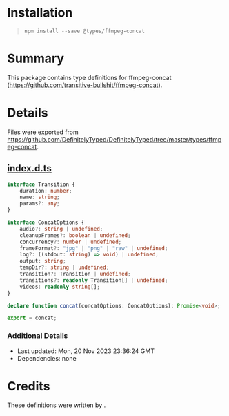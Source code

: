 # Installation
> `npm install --save @types/ffmpeg-concat`

# Summary
This package contains type definitions for ffmpeg-concat (https://github.com/transitive-bullshit/ffmpeg-concat).

# Details
Files were exported from https://github.com/DefinitelyTyped/DefinitelyTyped/tree/master/types/ffmpeg-concat.
## [index.d.ts](https://github.com/DefinitelyTyped/DefinitelyTyped/tree/master/types/ffmpeg-concat/index.d.ts)
````ts
interface Transition {
    duration: number;
    name: string;
    params?: any;
}

interface ConcatOptions {
    audio?: string | undefined;
    cleanupFrames?: boolean | undefined;
    concurrency?: number | undefined;
    frameFormat?: "jpg" | "png" | "raw" | undefined;
    log?: ((stdout: string) => void) | undefined;
    output: string;
    tempDir?: string | undefined;
    transition?: Transition | undefined;
    transitions?: readonly Transition[] | undefined;
    videos: readonly string[];
}

declare function concat(concatOptions: ConcatOptions): Promise<void>;

export = concat;

````

### Additional Details
 * Last updated: Mon, 20 Nov 2023 23:36:24 GMT
 * Dependencies: none

# Credits
These definitions were written by .
